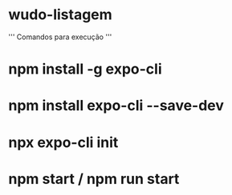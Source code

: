 # wudo-listagem


'''
Comandos para execução
'''
# npm install -g expo-cli
# npm install expo-cli --save-dev
# npx expo-cli init
# npm start / npm run start

